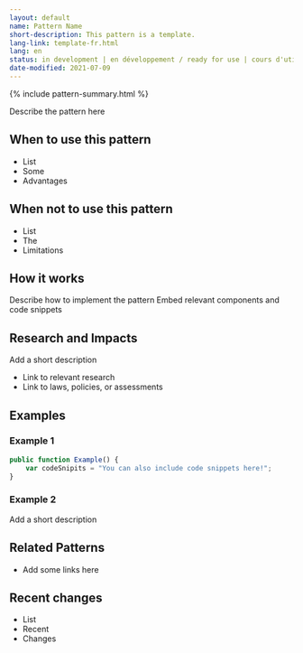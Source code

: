 ```yaml
---
layout: default
name: Pattern Name
short-description: This pattern is a template.
lang-link: template-fr.html
lang: en
status: in development | en développement / ready for use | cours d'utilisation
date-modified: 2021-07-09
---
```


<!-- IMPORTANT - Create a duplicate page for the french translation! -->

{% include pattern-summary.html %}

Describe the pattern here

## When to use this pattern

* List
* Some
* Advantages

## When not to use this pattern

* List
* The
* Limitations

## How it works

Describe how to implement the pattern
Embed relevant components and code snippets

## Research and Impacts

Add a short description

* Link to relevant research
* Link to laws, policies, or assessments

## Examples

### Example 1

```js
public function Example() {
    var codeSnipits = "You can also include code snippets here!";
}
```

### Example 2

Add a short description

## Related Patterns

* Add some links here

## Recent changes

* List
* Recent
* Changes
